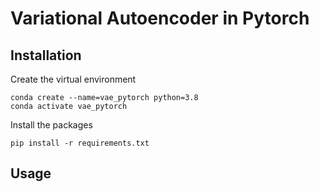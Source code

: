 # Variational Autoencoder in Pytorch

## Installation


Create the virtual environment
```
conda create --name=vae_pytorch python=3.8
conda activate vae_pytorch
```
Install the packages
```
pip install -r requirements.txt
```

## Usage